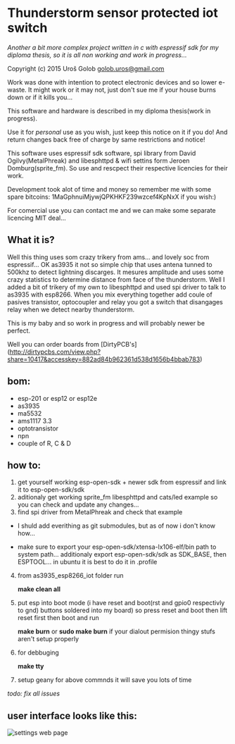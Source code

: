 # Thunderstorm sensor protected iot switch
*Another a bit more complex project written in c with espressif sdk for my diploma thesis, so it is all non working and work in progress...*

Copyright (c) 2015 Uroš Golob <golob.uros@gmail.com> 
 
Work was done with intention to protect electronic devices and so lower e-waste.
It might work or it may not, just don't sue me if your house burns down or if it kills you...

This software and hardware is described in my diploma thesis(work in progress). 
   
Use it for *personal* use as you wish, just keep this notice on it if you do! 
And return changes back free of charge by same restrictions and notice! 

This software uses espressif sdk software, spi library from David Ogilvy(MetalPhreak) and libesphttpd & wifi settins form Jeroen Domburg(sprite_fm). So use and rescpect their respective licencies for their work. 

Development took alot of time and money so remember me with some spare 
bitcoins: 1MaGphnuiMjywjQPKHKF239wzcef4KpNxX if you wish:)

For comercial use you can contact me and we can make some separate licencing MIT deal...

## What it is?
Well this thing uses som crazy trikery from ams... and lovely soc from espressif... 
OK as3935 it not so simple chip that uses antena tunned to 500khz to detect lightning discarges.
It mesures amplitude and uses some crazy statistics to determine distance from face of the thunderstorm.
Well I added a bit of trikery of my own to libesphttpd and used spi driver to talk to as3935 with esp8266.
When you mix everything together add coule of pasives transistor, optocoupler and relay you got a switch that disangages relay when we detect nearby thunderstorm. 

This is my baby and so work in progress and will probably newer be perfect.

Well you can order boards from [DirtyPCB's] (http://dirtypcbs.com/view.php?share=10417&accesskey=882ad84b962361d538d1656b4bbab783)

## bom: 
 * esp-201 or esp12 or esp12e
 * as3935
 * ma5532
 * ams1117 3.3
 * optotransistor
 * npn
 * couple of R, C & D 

## how to:
1. get yourself working esp-open-sdk + newer sdk from espressif and link it to esp-open-sdk/sdk 
2. aditionaly get working sprite_fm libesphttpd and cats/led example so you can check and update any changes... 
3. find spi driver from MetalPhreak and check that example

 * I shuld add everithing as git submodules, but as of now i don't know how...

 * make sure to export your esp-open-sdk/xtensa-lx106-elf/bin path to system path... additionaly export esp-open-sdk/sdk as SDK_BASE, then ESPTOOL... in ubuntu it is best to do it in .profile  

4. from as3935_esp8266_iot folder run

	**make clean all**

5. put esp into boot mode (i have reset and boot(rst and gpio0 respectivly to gnd) buttons soldered into my board) so press reset and boot then lift reset first then boot and run

	**make burn** 
or 
	**sudo make burn** 
if your dialout permision thingy stufs aren't setup properly

6. for debbuging

	**make tty**

7. setup geany for above commnds it will save you lots of time

*todo: fix all issues*

## user interface looks like this: 
![settings web page](https://github.com/na1pir/as3935_esp8266_iot/blob/master/webpage.png)
